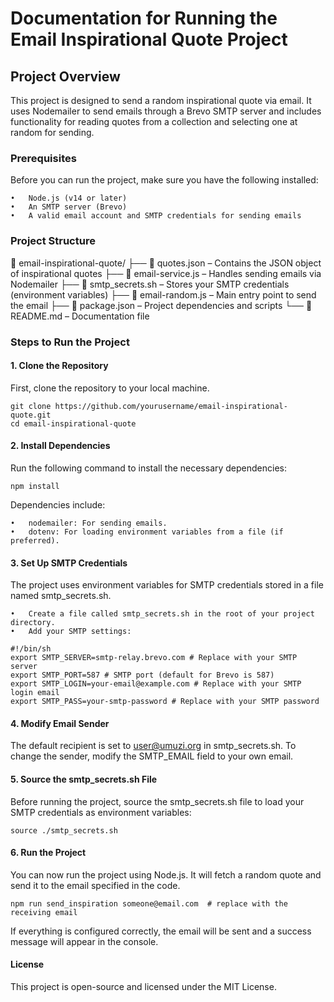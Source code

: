 # Documentation for Running the Email Inspirational Quote Project


## Project Overview

This project is designed to send a random inspirational quote via email. It uses Nodemailer to send emails through a Brevo SMTP server and includes functionality for reading quotes from a collection and selecting one at random for sending.

### Prerequisites

Before you can run the project, make sure you have the following installed:

    •	Node.js (v14 or later)
    •	An SMTP server (Brevo)
    •	A valid email account and SMTP credentials for sending emails

### Project Structure

📂 email-inspirational-quote/
├── 📄 quotes.json – Contains the JSON object of inspirational quotes
├── 📄 email-service.js – Handles sending emails via Nodemailer
├── 📄 smtp_secrets.sh – Stores your SMTP credentials (environment variables)
├── 📄 email-random.js – Main entry point to send the email
├── 📄 package.json – Project dependencies and scripts
└── 📄 README.md – Documentation file

### Steps to Run the Project

#### 1. Clone the Repository

First, clone the repository to your local machine.

```
git clone https://github.com/yourusername/email-inspirational-quote.git
cd email-inspirational-quote
```

#### 2. Install Dependencies

Run the following command to install the necessary dependencies:

```
npm install
```

Dependencies include:

    •	nodemailer: For sending emails.
    •	dotenv: For loading environment variables from a file (if preferred).

#### 3. Set Up SMTP Credentials

The project uses environment variables for SMTP credentials stored in a file named smtp_secrets.sh.

    •	Create a file called smtp_secrets.sh in the root of your project directory.
    •	Add your SMTP settings:

```
#!/bin/sh
export SMTP_SERVER=smtp-relay.brevo.com # Replace with your SMTP server
export SMTP_PORT=587 # SMTP port (default for Brevo is 587)
export SMTP_LOGIN=your-email@example.com # Replace with your SMTP login email
export SMTP_PASS=your-smtp-password # Replace with your SMTP password
```

#### 4. Modify Email Sender

The default recipient is set to user@umuzi.org in smtp_secrets.sh. To change the sender, modify the SMTP_EMAIL field to your own email.

#### 5. Source the smtp_secrets.sh File

Before running the project, source the smtp_secrets.sh file to load your SMTP credentials as environment variables:

```
source ./smtp_secrets.sh
```

#### 6. Run the Project

You can now run the project using Node.js. It will fetch a random quote and send it to the email specified in the code.

```
npm run send_inspiration someone@email.com  # replace with the receiving email
```

If everything is configured correctly, the email will be sent and a success message will appear in the console.

#### License

This project is open-source and licensed under the MIT License.

